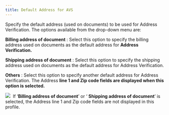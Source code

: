 ```yaml
---
title: Default Address for AVS
---
```



Specify the default address (used on documents) to be used for Address  Verification. The options available from the drop-down menu are:


****Billing address 
 of document****
: Select this option to specify the billing address  used on documents as the default address for **Address 
 Verification.&nbsp;**


****Shipping address 
 of document****
: Select this option to specify the shipping address  used on documents as the default address for Address Verification.


****Others****
: Select this option to specify another default address  for Address Verification. The Address **line 
 1 and Zip code fields are displayed when this option is selected.&nbsp;**


![]({{site.mc_baseurl}}/img/note.gif)  If  ‘**Billing address of document**’  or ‘ **Shipping address of document**’  is selected, the Address line 1 and Zip code fields are not displayed  in this profile.
